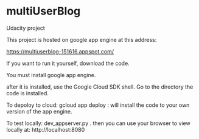 # multiUserBlog
Udacity project 

This project is hosted on google app engine at this address:


https://multiuserblog-151616.appspot.com/

If you want to run it yourself, download the code. 

You must install google app engine. 

after it is installed, use the Google Cloud SDK shell. Go to the directory the code is installed. 

To depoloy to cloud: 
gcloud app deploy : will install the code to your own version of the app engine. 

To test locally:
dev_appserver.py .
then you can use your browser to view locally at: 
http://localhost:8080



